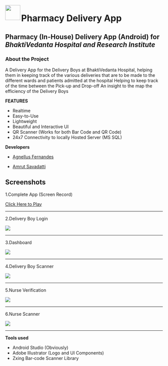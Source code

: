 <a href="url"><img src="app/src/main/res/drawable/app.png" align="left" height="48" width="48" ></a>
# Pharmacy Delivery App
## Pharmacy (In-House) Delivery App (Android) for *BhaktiVedanta Hospital and Research Institute*
### About the Project
A Delivery App for the Delivery Boys at BhaktiVedanta Hospital, helping them in keeping track of the various deliveries that are to be made to the different wards and patients admitted at the hospital
Helping to keep track of the time between the Pick-up and Drop-off
An insight to the map the efficiency of the Delivery Boys

**FEATURES**

 - Realtime
 - Easy-to-Use
 - Lightweight
 - Beautiful and Interactive UI
 - QR Scanner (Works for both Bar Code and QR Code)
 - 24x7 Connectivity to locally Hosted Server (MS SQL)

**Developers**

 - [Agnellus Fernandes ](https://www.linkedin.com/in/agnellus-fernandes-81232b192)

 - [Amrut Savadatti](https://www.linkedin.com/in/amrut-savadatti-277069183)
## Screenshots


1.Complete App (Screen Record)

[Click Here to Play](Screenshots/ScreenRecord.mp4)


***

2.Delivery Boy Login

![](Screenshots/DeliveryBoyLogin.jpeg)

***

3.Dashboard

![](Screenshots/Dashboard.jpeg)

***

4.Delivery Boy Scanner

![](Screenshots/DeliveryScanned.jpeg)

***

5.Nurse Verification

![](Screenshots/NurseLogin.jpeg)

***

6.Nurse Scanner

![](Screenshots/BarcodeScanner.jpeg)

***
**Tools used**  

 - Android Studio (Obviously)
 - Adobe Illustrator (Logo and UI Components)
 - Zxing Bar-code Scanner Library
